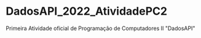 # DadosAPI_2022_AtividadePC2
Primeira Atividade oficial de Programação de Computadores II "DadosAPI"
